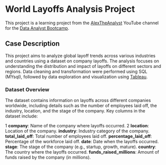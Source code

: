 # World Layoffs Analysis Project
This project is a learning project from the [AlexTheAnalyst](https://github.com/AlexTheAnalyst)  YouTube channel for the [Data Analyst Bootcamp](https://www.youtube.com/watch?v=4UltKCnnnTA&list=PLUaB-1hjhk8FE_XZ87vPPSfHqb6OcM0cF&index=20).

## Case Description
This project aims to analyze global layoff trends across various industries and countries using a dataset on company layoffs. The analysis focuses on understanding the distribution and impact of layoffs on different sectors and regions. Data cleaning and transformation were performed using SQL (MYsql), followed by data exploration and visualization using [Tableau](https://public.tableau.com/app/profile/athari.k/vizzes).

### Dataset Overview
The dataset contains information on layoffs across different companies worldwide, including details such as the number of employees laid off, the industry, location, and the stage of the company. Key columns in the dataset include:

 1 **company**: Name of the company where layoffs occurred.
 2 **location**: Location of the company.
**industry**: Industry category of the company.
**total_laid_off**: Total number of employees laid off.
**percentage_laid_off**: Percentage of the workforce laid off.
**date**: Date when the layoffs occurred.
**stage**: The stage of the company (e.g., startup, growth, mature).
**country**: The country where the layoffs occurred.
**funds_raised_millions**: Amount of funds raised by the company (in millions).

